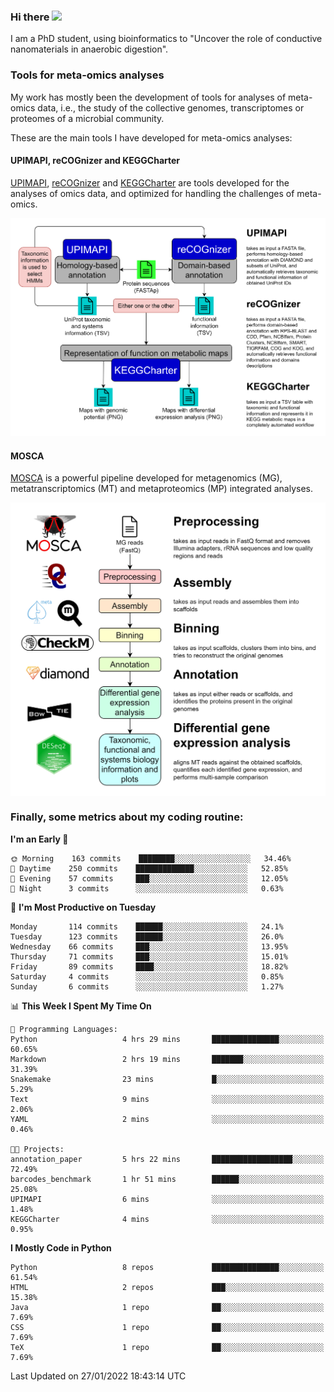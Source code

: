 ### Hi there <img src="https://media.giphy.com/media/hvRJCLFzcasrR4ia7z/giphy.gif" width="25px">

I am a PhD student, using bioinformatics to "Uncover the role of conductive nanomaterials in anaerobic digestion".

### Tools for meta-omics analyses

My work has mostly been the development of tools for analyses of meta-omics data, i.e., the study of the collective genomes, transcriptomes or proteomes of a microbial community.

These are the main tools I have developed for meta-omics analyses:

#### UPIMAPI, reCOGnizer and KEGGCharter

[UPIMAPI](https://github.com/iquasere/UPIMAPI), [reCOGnizer](https://github.com/iquasere/reCOGnizer) and [KEGGCharter](https://github.com/iquasere/KEGGCharter) are tools developed for the analyses of omics data, and optimized for handling the challenges of meta-omics.

<p align="center">
    <img src="assets/annotation_workflow.png">
</p>

#### MOSCA

[MOSCA](https://github.com/iquasere/MOSCA) is a powerful pipeline developed for metagenomics (MG), metatranscriptomics (MT) and metaproteomics (MP) integrated analyses.

<p align="center">
    <img src="assets/mosca_workflow.png" align="center" width="700">
</p>


### Finally, some metrics about my coding routine:

<!--START_SECTION:waka-->
**I'm an Early 🐤** 

```text
🌞 Morning    163 commits    ████████░░░░░░░░░░░░░░░░░   34.46% 
🌆 Daytime    250 commits    █████████████░░░░░░░░░░░░   52.85% 
🌃 Evening    57 commits     ███░░░░░░░░░░░░░░░░░░░░░░   12.05% 
🌙 Night      3 commits      ░░░░░░░░░░░░░░░░░░░░░░░░░   0.63%

```
📅 **I'm Most Productive on Tuesday** 

```text
Monday       114 commits    ██████░░░░░░░░░░░░░░░░░░░   24.1% 
Tuesday      123 commits    ██████░░░░░░░░░░░░░░░░░░░   26.0% 
Wednesday    66 commits     ███░░░░░░░░░░░░░░░░░░░░░░   13.95% 
Thursday     71 commits     ███░░░░░░░░░░░░░░░░░░░░░░   15.01% 
Friday       89 commits     ████░░░░░░░░░░░░░░░░░░░░░   18.82% 
Saturday     4 commits      ░░░░░░░░░░░░░░░░░░░░░░░░░   0.85% 
Sunday       6 commits      ░░░░░░░░░░░░░░░░░░░░░░░░░   1.27%

```


📊 **This Week I Spent My Time On** 

```text
💬 Programming Languages: 
Python                   4 hrs 29 mins       ███████████████░░░░░░░░░░   60.65% 
Markdown                 2 hrs 19 mins       ███████░░░░░░░░░░░░░░░░░░   31.39% 
Snakemake                23 mins             █░░░░░░░░░░░░░░░░░░░░░░░░   5.29% 
Text                     9 mins              ░░░░░░░░░░░░░░░░░░░░░░░░░   2.06% 
YAML                     2 mins              ░░░░░░░░░░░░░░░░░░░░░░░░░   0.46%

🐱‍💻 Projects: 
annotation_paper         5 hrs 22 mins       ██████████████████░░░░░░░   72.49% 
barcodes_benchmark       1 hr 51 mins        ██████░░░░░░░░░░░░░░░░░░░   25.08% 
UPIMAPI                  6 mins              ░░░░░░░░░░░░░░░░░░░░░░░░░   1.48% 
KEGGCharter              4 mins              ░░░░░░░░░░░░░░░░░░░░░░░░░   0.95%

```

**I Mostly Code in Python** 

```text
Python                   8 repos             ███████████████░░░░░░░░░░   61.54% 
HTML                     2 repos             ███░░░░░░░░░░░░░░░░░░░░░░   15.38% 
Java                     1 repo              ██░░░░░░░░░░░░░░░░░░░░░░░   7.69% 
CSS                      1 repo              ██░░░░░░░░░░░░░░░░░░░░░░░   7.69% 
TeX                      1 repo              ██░░░░░░░░░░░░░░░░░░░░░░░   7.69%

```



 Last Updated on 27/01/2022 18:43:14 UTC
<!--END_SECTION:waka-->
